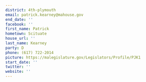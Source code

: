 ```yaml
---
district: 4th-plymouth
email: patrick.kearney@mahouse.gov
end_date: ''
facebook: ''
first_name: Patrick
hometown: Scituate
house_url: ''
last_name: Kearney
party: D
phone: (617) 722-2014
picture: https://malegislature.gov/Legislators/Profile/PJK1
start_date: ''
twitter: ''
website: ''
---
```

